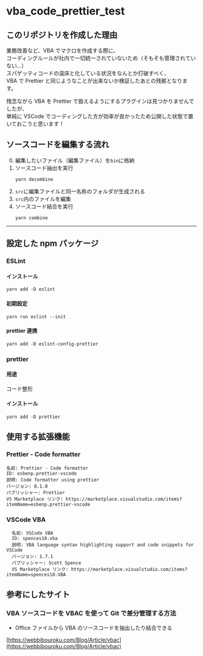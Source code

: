 # vba_code_prettier_test

## このリポジトリを作成した理由

業務改善など、VBA でマクロを作成する際に、  
コーディングルールが社内で一切統一されていないため（そもそも管理されていない…）  
スパゲッティコードの温床と化している状況をなんとか打破すべく、  
VBA で Prettier と同じようなことが出来ないか検証したあとの残骸となります。

残念ながら VBA を Prettier で扱えるようにするプラグインは見つかりませんでしたが、  
単純に VSCode でコーディングした方が効率が良かったため公開した状態で置いておこうと思います！

## ソースコードを編集する流れ

0. 編集したいファイル（編集ファイル）を`bin`に格納
1. ソースコード抽出を実行
   ```
   yarn decombine
   ```
2. `src`に編集ファイルと同一名称のフォルダが生成される
3. `src`内のファイルを編集
4. ソースコード結合を実行
   ```
   yarn combine
   ```

---

## 設定した npm パッケージ

### ESLint

#### インストール

```
yarn add -D eslint
```

#### 初期設定

```
yarn run eslint --init
```

#### prettier 連携

```
yarn add -D eslint-config-prettier
```

### prettier

#### 用途

コード整形

#### インストール

```
yarn add -D prettier
```

## 使用する拡張機能

### Prettier - Code formatter

```
名前: Prettier - Code formatter
ID: esbenp.prettier-vscode
説明: Code formatter using prettier
バージョン: 8.1.0
パブリッシャー: Prettier
VS Marketplace リンク: https://marketplace.visualstudio.com/items?itemName=esbenp.prettier-vscode
```

### VSCode VBA

```
  名前: VSCode VBA
  ID: spences10.vba
  説明: VBA language syntax highlighting support and code snippets for VSCode
  バージョン: 1.7.1
  パブリッシャー: Scott Spence
  VS Marketplace リンク: https://marketplace.visualstudio.com/items?itemName=spences10.VBA
```

## 参考にしたサイト

### VBA ソースコードを VBAC を使って Git で差分管理する方法

- Office ファイルから VBA のソースコードを抽出したり結合できる

[https://webbibouroku.com/Blog/Article/vbac](https://webbibouroku.com/Blog/Article/vbac)
